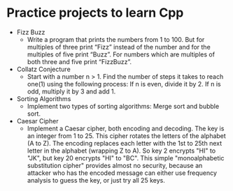 # Practice projects to learn Cpp
* Fizz Buzz
	* Write a program that prints the numbers from 1 to 100. But for multiples of three print “Fizz” instead of the number and for the multiples of five print “Buzz”. For numbers which are multiples of both three and five print “FizzBuzz”.
* Collatz Conjecture
	* Start with a number n > 1. Find the number of steps it takes to reach one(1) using the following process: If n is even, divide it by 2. If n is odd, multiply it by 3 and add 1.
* Sorting Algorithms
	* Implement two types of sorting algorithms: Merge sort and bubble sort.
* Caesar Cipher
	* Implement a Caesar cipher, both encoding and decoding. The key is an integer from 1 to 25. This cipher rotates the letters of the alphabet (A to Z). The encoding replaces each letter with the 1st to 25th next letter in the alphabet (wrapping Z to A). So key 2 encrypts "HI" to "JK", but key 20 encrypts "HI" to "BC". This simple "monoalphabetic substitution cipher" provides almost no security, because an attacker who has the encoded message can either use frequency analysis to guess the key, or just try all 25 keys.